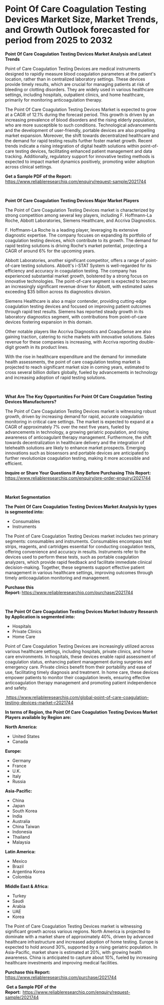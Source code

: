<p><h1>Point Of Care Coagulation Testing Devices Market Size, Market Trends, and Growth Outlook forecasted for period from 2025 to 2032</h1></p><p><strong>Point Of Care Coagulation Testing Devices Market Analysis and Latest Trends</strong></p>
<p><p>Point of Care Coagulation Testing Devices are medical instruments designed to rapidly measure blood coagulation parameters at the patient's location, rather than in centralized laboratory settings. These devices provide timely results, which are crucial for managing patients at risk of bleeding or clotting disorders. They are widely used in various healthcare settings, including hospitals, outpatient clinics, and home healthcare, primarily for monitoring anticoagulation therapy.</p><p>The Point Of Care Coagulation Testing Devices Market is expected to grow at a CAGR of 12.1% during the forecast period. This growth is driven by an increasing prevalence of blood disorders and the rising elderly population, who are more susceptible to such conditions. Technological advancements and the development of user-friendly, portable devices are also propelling market expansion. Moreover, the shift towards decentralized healthcare and the demand for rapid testing results further foster market growth. Recent trends indicate a rising integration of digital health solutions within point-of-care testing devices, facilitating enhanced patient management and data tracking. Additionally, regulatory support for innovative testing methods is expected to impact market dynamics positively, promoting wider adoption across clinical settings.</p></p>
<p><strong>Get a Sample PDF of the Report:&nbsp;</strong> <a href="https://www.reliableresearchiq.com/enquiry/request-sample/2021744?utm_campaign=3123&utm_medium=2&utm_source=Github&utm_content=ia&utm_term=13042025&utm_id=point-of-care-coagulation-testing-devices">https://www.reliableresearchiq.com/enquiry/request-sample/2021744</a></p>
<p>&nbsp;</p>
<p><strong>Point Of Care Coagulation Testing Devices Major Market Players</strong></p>
<p><p>The Point of Care Coagulation Testing Devices market is characterized by strong competition among several key players, including F. Hoffmann-La Roche, Abbott Laboratories, Siemens Healthcare, and Accriva Diagnostics. </p><p>F. Hoffmann-La Roche is a leading player, leveraging its extensive diagnostic expertise. The company focuses on expanding its portfolio of coagulation testing devices, which contribute to its growth. The demand for rapid testing solutions is driving Roche's market potential, projecting a CAGR of around 6% for the upcoming years.</p><p>Abbott Laboratories, another significant competitor, offers a range of point-of-care testing solutions. Abbott's i-STAT System is well-regarded for its efficiency and accuracy in coagulation testing. The company has experienced substantial market growth, bolstered by a strong focus on innovative technologies. The point-of-care segment is expected to become an increasingly significant revenue driver for Abbott, with estimated sales exceeding $35 billion across its diagnostics division.</p><p>Siemens Healthcare is also a major contender, providing cutting-edge coagulation testing devices and focused on improving patient outcomes through rapid test results. Siemens has reported steady growth in its laboratory diagnostics segment, with contributions from point-of-care devices fostering expansion in this domain.</p><p>Other notable players like Accriva Diagnostics and CoaquSense are also gaining traction, catering to niche markets with innovative solutions. Sales revenue for these companies is increasing, with Accriva reporting double-digit growth in its product lines.</p><p>With the rise in healthcare expenditure and the demand for immediate health assessments, the point of care coagulation testing market is projected to reach significant market size in coming years, estimated to cross several billion dollars globally, fueled by advancements in technology and increasing adoption of rapid testing solutions.</p></p>
<p>&nbsp;</p>
<p><strong>What Are The Key Opportunities For Point Of Care Coagulation Testing Devices Manufacturers?</strong></p>
<p><p>The Point of Care Coagulation Testing Devices market is witnessing robust growth, driven by increasing demand for rapid, accurate coagulation monitoring in critical care settings. The market is expected to expand at a CAGR of approximately 7% over the next five years, fueled by advancements in technology, a growing geriatric population, and rising awareness of anticoagulant therapy management. Furthermore, the shift towards decentralization in healthcare delivery and the integration of telehealth solutions are likely to enhance market prospects. Emerging innovations such as biosensors and portable devices are anticipated to further revolutionize coagulation testing, making it more accessible and efficient.</p></p>
<p><strong>Inquire or Share Your Questions If Any Before Purchasing This Report:</strong> <a href="https://www.reliableresearchiq.com/enquiry/pre-order-enquiry/2021744?utm_campaign=3123&utm_medium=2&utm_source=Github&utm_content=ia&utm_term=13042025&utm_id=point-of-care-coagulation-testing-devices">https://www.reliableresearchiq.com/enquiry/pre-order-enquiry/2021744</a></p>
<p>&nbsp;</p>
<p><strong>Market Segmentation</strong></p>
<p><strong>The Point Of Care Coagulation Testing Devices Market Analysis by types is segmented into:</strong></p>
<p><ul><li>Consumables</li><li>Instruments</li></ul></p>
<p><p>The Point of Care Coagulation Testing Devices market includes two primary segments: consumables and instruments. Consumables encompass test strips, reagents, and cartridges essential for conducting coagulation tests, offering convenience and accuracy in results. Instruments refer to the devices used to perform these tests, such as portable coagulation analyzers, which provide rapid feedback and facilitate immediate clinical decision-making. Together, these segments support effective patient management in various healthcare settings, improving outcomes through timely anticoagulation monitoring and management.</p></p>
<p><strong>Purchase this Report:&nbsp;</strong><a href="https://www.reliableresearchiq.com/purchase/2021744?utm_campaign=3123&utm_medium=2&utm_source=Github&utm_content=ia&utm_term=13042025&utm_id=point-of-care-coagulation-testing-devices">https://www.reliableresearchiq.com/purchase/2021744</a></p>
<p>&nbsp;</p>
<p><strong>The Point Of Care Coagulation Testing Devices Market Industry Research by Application is segmented into:</strong></p>
<p><ul><li>Hospitals</li><li>Private Clinics</li><li>Home Care</li></ul></p>
<p><p>Point of Care Coagulation Testing Devices are increasingly utilized across various healthcare settings, including hospitals, private clinics, and home care environments. In hospitals, these devices enable rapid assessment of coagulation status, enhancing patient management during surgeries and emergency care. Private clinics benefit from their portability and ease of use, facilitating timely diagnosis and treatment. In home care, these devices empower patients to monitor their coagulation levels, ensuring effective anticoagulation therapy management and promoting patient independence and safety.</p></p>
<p><a href="https://www.reliableresearchiq.com/global-point-of-care-coagulation-testing-devices-market-r2021744?utm_campaign=3123&utm_medium=2&utm_source=Github&utm_content=ia&utm_term=13042025&utm_id=point-of-care-coagulation-testing-devices">&nbsp;https://www.reliableresearchiq.com/global-point-of-care-coagulation-testing-devices-market-r2021744</a></p>
<p><strong>In terms of Region, the Point Of Care Coagulation Testing Devices Market Players available by Region are:</strong></p>
<p>
    <p> <strong> North America: </strong>
        <ul>
            <li>United States</li>
            <li>Canada</li>
        </ul>
        </p> 
    <p> <strong> Europe: </strong>
        <ul>
            <li>Germany</li>
            <li>France</li>
            <li>U.K.</li>
            <li>Italy</li>
            <li>Russia</li>
        </ul>
        </p> 
    <p> <strong> Asia-Pacific: </strong>
        <ul>
            <li>China</li>
            <li>Japan</li>
            <li>South Korea</li>
            <li>India</li>
            <li>Australia</li>
            <li>China Taiwan</li>
            <li>Indonesia</li>
            <li>Thailand</li>
            <li>Malaysia</li>
        </ul>
        </p> 
    <p> <strong> Latin America: </strong>
        <ul>
            <li>Mexico</li>
            <li>Brazil</li>
            <li>Argentina Korea</li>
            <li>Colombia</li>
        </ul>
        </p> 
    <p> <strong> Middle East & Africa: </strong>
        <ul>
            <li>Turkey</li>
            <li>Saudi</li>
            <li>Arabia</li>
            <li>UAE</li>
            <li>Korea</li>
        </ul>
    </p>
    </p>
<p><p>The Point of Care Coagulation Testing Devices market is witnessing significant growth across various regions. North America is projected to dominate with a market share of approximately 40%, driven by advanced healthcare infrastructure and increased adoption of home testing. Europe is expected to hold around 30%, supported by a rising geriatric population. In Asia-Pacific, market share is estimated at 20%, with growing health awareness. China is anticipated to capture about 10%, fueled by increasing healthcare investments and improving medical facilities.</p></p>
<p><strong>Purchase this Report: </strong><a href="https://www.reliableresearchiq.com/purchase/2021744?utm_campaign=3123&utm_medium=2&utm_source=Github&utm_content=ia&utm_term=13042025&utm_id=point-of-care-coagulation-testing-devices">https://www.reliableresearchiq.com/purchase/2021744</a></p>
<p>&nbsp;<strong>Get a Sample PDF of the Report:&nbsp;&nbsp;</strong><a href="https://www.reliableresearchiq.com/enquiry/request-sample/2021744?utm_campaign=3123&utm_medium=2&utm_source=Github&utm_content=ia&utm_term=13042025&utm_id=point-of-care-coagulation-testing-devices">https://www.reliableresearchiq.com/enquiry/request-sample/2021744</a></p>
<p><strong></strong></p>
<p><p></p><p></p><p></p></p>